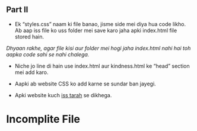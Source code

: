 ## Part II


- Ek “styles.css” naam ki file banao, jisme side mei diya hua code likho. Ab aap iss file ko uss folder mei save karo jaha apki index.html file stored hain.


_Dhyaan rakhe, agar file kisi aur folder mei hogi jaha index.html nahi hai toh aapka code sahi se nahi chalega._


- Niche jo line di hain use index.html aur kindness.html ke “head” section mei add karo.


**<link rel="stylesheet" href="styles.css">**

- Aapki ab website CSS ko add karne se sundar ban jayegi. 

- Apki website kuch [iss tarah](https://abhishekgupta92.github.io/equality2/) se dikhega.


# Incomplite File
